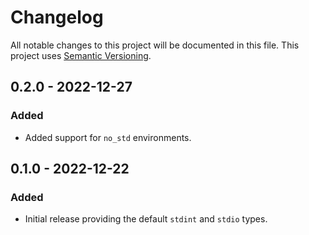 # Changelog

All notable changes to this project will be documented in this file.
This project uses [Semantic Versioning](https://semver.org/spec/v2.0.0.html).

## 0.2.0 - 2022-12-27

### Added

- Added support for `no_std` environments.

## 0.1.0 - 2022-12-22

### Added

- Initial release providing the default `stdint` and `stdio` types.
